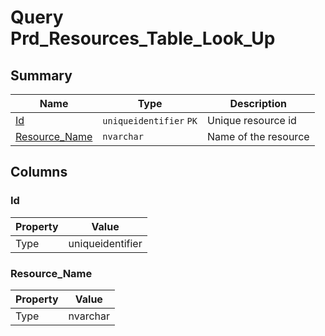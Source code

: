# Query Prd_Resources_Table_Look_Up


## Summary

| Name | Type | Description |
| - | - | --- |
|[Id](#id)|`uniqueidentifier` `PK`|Unique resource id|
|[Resource_Name](#resource_name)|`nvarchar` |Name of the resource|

## Columns

### Id

| Property | Value |
| - | - |
|Type|uniqueidentifier|

### Resource_Name

| Property | Value |
| - | - |
|Type|nvarchar|


